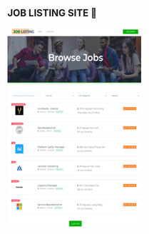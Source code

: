 ## JOB LISTING SITE 🦔

<img src="https://github.com/NgTheLuan/Job-Listing/blob/main/client/public/assets/img/Browser-job.png" alt="drawing" width="300" height="450"/>
